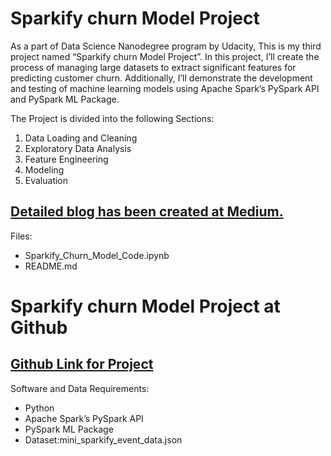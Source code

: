 # Sparkify churn Model Project
As a part of Data Science Nanodegree program by Udacity, This is my third project named “Sparkify churn Model Project”. In this project, I’ll create the process of managing large datasets to extract significant features for predicting customer churn. Additionally, I’ll demonstrate the development and testing of machine learning models using Apache Spark’s PySpark API and PySpark ML Package.

The Project is divided into the following Sections:

1. Data Loading and Cleaning
2. Exploratory Data Analysis
3. Feature Engineering
4. Modeling
5. Evaluation

## [Detailed blog has been created at Medium.](https://medium.com/@parulgangwar/sparkify-churn-model-c838a4df9d49)

Files:
* Sparkify_Churn_Model_Code.ipynb
* README.md

# Sparkify churn Model Project at Github
## [Github Link for Project](https://github.com/parulgangwar/Sparkify_Churn_Model)

Software and Data Requirements:

* Python
* Apache Spark’s PySpark API
* PySpark ML Package
* Dataset:mini_sparkify_event_data.json


